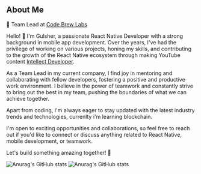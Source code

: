 ## About Me

💼 Team Lead at [Code Brew Labs](https://www.code-brew.com/)

Hello! 👋 I'm Gulsher, a passionate React Native Developer with a strong background in mobile app development. Over the years, I've had the privilege of working on various projects, honing my skills, and contributing to the growth of the React Native ecosystem through making YouTube content [Intellect Developer](https://www.youtube.com/channel/UCe4N2QmyaYQwPHQn82mZy3w).

As a Team Lead in my current company, I find joy in mentoring and collaborating with fellow developers, fostering a positive and productive work environment. I believe in the power of teamwork and constantly strive to bring out the best in my team, pushing the boundaries of what we can achieve together.

Apart from coding, I'm always eager to stay updated with the latest industry trends and technologies, currenlty i'm learning blockchain.

I'm open to exciting opportunities and collaborations, so feel free to reach out if you'd like to connect or discuss anything related to React Native, mobile development, or teamwork.

Let's build something amazing together! 🚀

<!--
**gulsher7/gulsher7** is a ✨ _special_ ✨ repository because its `README.md` (this file) appears on your GitHub profile.

Here are some ideas to get you started:

- 🔭 I’m currently working on ...
- 🌱 I’m currently learning ...
- 👯 I’m looking to collaborate on ...
- 🤔 I’m looking for help with ...
- 💬 Ask me about ...
- 📫 How to reach me: ...
- 😄 Pronouns: ...
- ⚡ Fun fact: ...
-->

![Anurag's GitHub stats](https://github-readme-stats.vercel.app/api?username=gulsher7&show_icons=true&theme=tokyonight) ![Anurag's GitHub stats](https://github-readme-stats.vercel.app/api/top-langs?username=gulsher7&show_icons=true&theme=tokyonight)
